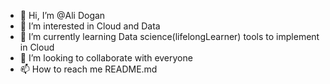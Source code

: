 - 👋 Hi, I’m @Ali Dogan 
- 👀 I’m interested in Cloud and Data
- 🌱 I’m currently learning Data science(lifelongLearner) tools to implement in Cloud
- 💞️ I’m looking to collaborate with everyone
- 📫 How to reach me README.md

<!---
big-children/big-children is a ✨ special ✨ repository because its `README.md` (this file) appears on your GitHub profile.
You can click the Preview link to take a look at your changes.
--->
